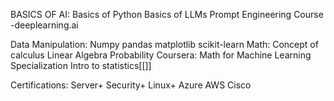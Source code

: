 BASICS OF AI:
	Basics of Python
	Basics of LLMs
	Prompt Engineering Course -deeplearning.ai

Data Manipulation:
	Numpy
	pandas
	matplotlib
	scikit-learn
Math:
	Concept of calculus
	Linear Algebra
	Probability
Coursera: 
	Math for Machine Learning Specialization
	Intro to statistics[[]]

Certifications:
	Server+
	Security+
	Linux+
	Azure
	AWS
	Cisco

